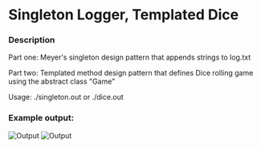 # Singleton Logger, Templated Dice
### Description
Part one: Meyer's singleton design pattern that appends strings to log.txt

Part two: Templated method design pattern that defines Dice rolling game using the abstract class "Game"

Usage: ./singleton.out or ./dice.out

### Example output:

![Output](https://i.imgur.com/b0NcGPP.png)
![Output](https://i.imgur.com/BkmgmSd.png)
